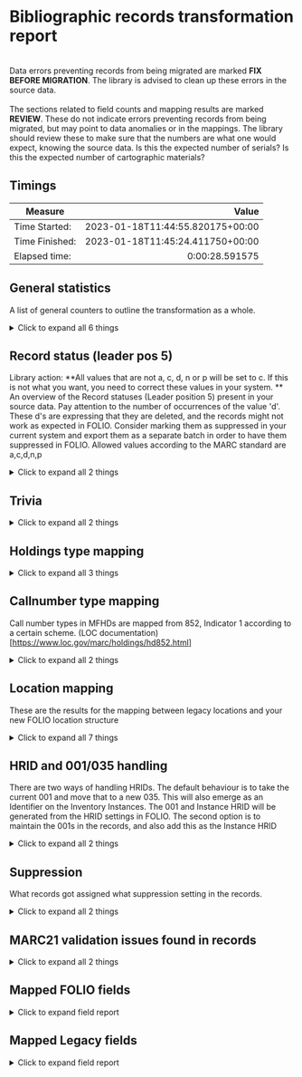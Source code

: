 # Bibliographic records transformation report   
<br/>Data errors preventing records from being migrated are marked **FIX BEFORE MIGRATION**. The library is advised to clean up these errors in the source data.<br/><br/> The sections related to field counts and mapping results are marked **REVIEW**. These do not indicate errors preventing records from being migrated, but may point to data anomalies or in the mappings. The library should review these to make sure that the numbers are what one would expect, knowing the source data. Is this the expected number of serials? Is this the expected number of cartographic materials?
## Timings   
   
Measure | Value   
--- | ---:   
Time Started: | 2023-01-18T11:44:55.820175+00:00   
Time Finished: | 2023-01-18T11:45:24.411750+00:00   
Elapsed time: | 0:00:28.591575   
   
## General statistics    
A list of general counters to outline the transformation as a whole.    
<details><summary>Click to expand all 6 things</summary>     
   
Measure | Count   
--- | ---:   
Inventory records written to disk | 4   
Records in file before parsing | 4   
Records successfully decoded from MARC21 | 4   
SRS records written to disk | 4   
Unique ID:s written to legacy map | 4   
</details>   
   
## Record status (leader pos 5)    
Library action: **All values that are not a, c, d, n or p will be set to c. If this is not what you want, you need to correct these values in your system. **<br/>An overview of the Record statuses (Leader position 5) present in your source data.    Pay attention to the number of occurrences of the value 'd'. These d's are expressing that they are deleted, and the records might not work as expected in FOLIO. Consider marking them as suppressed in your current system and export them as a separate batch in order to have them suppressed in FOLIO. Allowed values according to the MARC standard are a,c,d,n,p    
<details><summary>Click to expand all 2 things</summary>     
   
Measure | Count   
--- | ---:   
n | 4   
</details>   
   
## Trivia    
    
<details><summary>Click to expand all 2 things</summary>     
   
Measure | Count   
--- | ---:   
Total number of Tags processed | 20   
</details>   
   
## Holdings type mapping    
    
<details><summary>Click to expand all 3 things</summary>     
   
Measure | Count   
--- | ---:   
Condition in rules hit | 4   
x -> Monograph -> Monograph (03c9c400-b9e3-4a07-ac0e-05ab470233ed | 4   
</details>   
   
## Callnumber type mapping    
Call number types in MFHDs are mapped from 852, Indicator 1 according to a certain scheme. (LOC documentation)[https://www.loc.gov/marc/holdings/hd852.html]    
<details><summary>Click to expand all 2 things</summary>     
   
Measure | Count   
--- | ---:   
Mapped from Indicator 1 0 -> Library of Congress classification | 4   
</details>   
   
## Location mapping    
These are the results for the mapping between legacy locations and your new FOLIO location structure    
<details><summary>Click to expand all 7 things</summary>     
   
Measure | Count   
--- | ---:   
'cd' (CeeDee) -> CD ROM Carousel | 1   
'infoOff' (InOFF) -> Info Office | 1   
'jnlDesk' (migration) -> Migration Fallback | 1   
'maps' (MAPZ) -> Maps closet | 1   
Fallback mapping: jnlDesk->migration | 1   
Set 852 to FOLIO location code | 4   
</details>   
   
## HRID and 001/035 handling    
There are two ways of handling HRIDs. The default behaviour is to take the current 001 and move that to a new 035. This will also emerge as an Identifier on the Inventory Instances. The 001 and Instance HRID will be generated from the HRID settings in FOLIO. The second option is to maintain the 001s in the records, and also add this as the Instance HRID    
<details><summary>Click to expand all 2 things</summary>     
   
Measure | Count   
--- | ---:   
Took HRID from 001 | 4   
</details>   
   
## Suppression    
What records got assigned what suppression setting in the records.    
<details><summary>Click to expand all 2 things</summary>     
   
Measure | Count   
--- | ---:   
Suppressed from discovery = False | 4   
</details>   
   
## MARC21 validation issues found in records    
    
<details><summary>Click to expand all 2 things</summary>     
   
Measure | Count   
--- | ---:   
008 lenght invalid. 'xxxxxxxx' was stripped out | 1   
</details>   

## Mapped FOLIO fields
<details><summary>Click to expand field report</summary>     

FOLIO Field | Mapped | Unmapped  
--- | --- | ---:  
_version | 0 (0%) | 4 (100%) 
acquisitionFormat | 0 (0%) | 4 (100%) 
acquisitionMethod | 0 (0%) | 4 (100%) 
administrativeNotes | 4 (100%) | 0 (0%) 
bareHoldingsItems | 0 (0%) | 4 (100%) 
callNumber | 4 (100%) | 0 (0%) 
callNumberPrefix | 0 (0%) | 4 (100%) 
callNumberSuffix | 0 (0%) | 4 (100%) 
callNumberTypeId | 4 (100%) | 0 (0%) 
copyNumber | 0 (0%) | 4 (100%) 
digitizationPolicy | 0 (0%) | 4 (100%) 
discoverySuppress | 4 (100%) | 0 (0%) 
effectiveLocationId | 0 (0%) | 4 (100%) 
electronicAccess | 0 (0%) | 4 (100%) 
formerIds | 4 (100%) | 0 (0%) 
holdingsInstance | 0 (0%) | 4 (100%) 
holdingsItems | 0 (0%) | 4 (100%) 
holdingsStatements | 0 (0%) | 4 (100%) 
holdingsStatementsForIndexes | 0 (0%) | 4 (100%) 
holdingsStatementsForSupplements | 0 (0%) | 4 (100%) 
holdingsTypeId | 4 (100%) | 0 (0%) 
hrid | 4 (100%) | 0 (0%) 
id | 4 (100%) | 0 (0%) 
illPolicy | 0 (0%) | 4 (100%) 
illPolicyId | 0 (0%) | 4 (100%) 
instanceId | 4 (100%) | 0 (0%) 
metadata | 4 (100%) | 0 (0%) 
metadata.createdByUserId | 4 (100%) | 0 (0%) 
metadata.createdDate | 4 (100%) | 0 (0%) 
metadata.updatedByUserId | 4 (100%) | 0 (0%) 
metadata.updatedDate | 4 (100%) | 0 (0%) 
notes | 0 (0%) | 4 (100%) 
numberOfItems | 0 (0%) | 4 (100%) 
permanentLocation | 0 (0%) | 4 (100%) 
permanentLocationId | 4 (100%) | 0 (0%) 
receiptStatus | 0 (0%) | 4 (100%) 
receivingHistory | 0 (0%) | 4 (100%) 
retentionPolicy | 0 (0%) | 4 (100%) 
shelvingTitle | 0 (0%) | 4 (100%) 
sourceId | 4 (100%) | 0 (0%) 
statisticalCodeIds | 0 (0%) | 4 (100%) 
tags | 0 (0%) | 4 (100%) 
temporaryLocationId | 0 (0%) | 4 (100%) 
</details>   

## Mapped Legacy fields
<details><summary>Click to expand field report</summary>     

Legacy Field | Present | Mapped | Unmapped  
--- | --- | --- | ---:  
001 | 4 (100.0%) | 4 (100%) | 0  
004 | 4 (100.0%) | 0 (0%) | 4  
005 | 4 (100.0%) | 0 (0%) | 4  
008 | 4 (100.0%) | 0 (0%) | 4  
852 | 4 (100.0%) | 4 (100%) | 0  
</details>   
